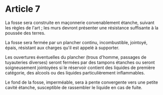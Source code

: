 # Article 7

La fosse sera construite en maçonnerie convenablement étanche, suivant les règles de l'art ; les murs devront présenter une résistance suffisante à la poussée des terres.

La fosse sera fermée par un plancher continu, incombustible, jointoyé, épais, résistant aux charges qu'il est appelé à supporter.

Les ouvertures éventuelles du plancher (trous d'homme, passages de tuyauteries diverses) seront fermées par des tampons étanches ou seront soigneusement jointoyées si le réservoir contient des liquides de première catégorie, des alcools ou des liquides particulièrement inflammables.

Le fond de la fosse, imperméable, sera à pente convergente vers une petite cavité étanche, susceptible de rassembler le liquide en cas de fuite.

